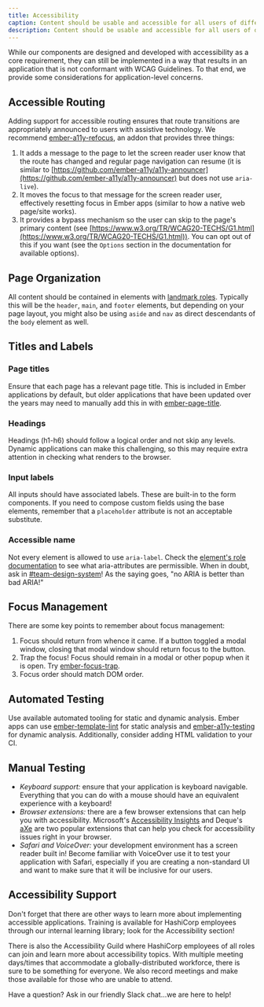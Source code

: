 ```yaml
---
title: Accessibility
caption: Content should be usable and accessible for all users of differing abilities.
description: Content should be usable and accessible for all users of differing abilities.
---
```


While our components are designed and developed with accessibility as a core requirement, they can still be implemented in a way that results in an application that is not conformant with WCAG Guidelines. To that end, we provide some considerations for application-level concerns.

## Accessible Routing

Adding support for accessible routing ensures that route transitions are appropriately announced to users with assistive technology. We recommend [ember-a11y-refocus](https://github.com/ember-a11y/ember-a11y-refocus), an addon that provides three things:

1. It adds a message to the page to let the screen reader user know that the route has changed and regular page navigation can resume (it is similar to [https://github.com/ember-a11y/a11y-announcer](https://github.com/ember-a11y/a11y-announcer) but does not use `aria-live`).
2. It moves the focus to that message for the screen reader user, effectively resetting focus in Ember apps (similar to how a native web page/site works).
3. It provides a bypass mechanism so the user can skip to the page's primary content (see [https://www.w3.org/TR/WCAG20-TECHS/G1.html](https://www.w3.org/TR/WCAG20-TECHS/G1.html)). You can opt out of this if you want (see the `Options` section in the documentation for available options).

## Page Organization

All content should be contained in elements with [landmark roles](https://www.w3.org/TR/wai-aria/#landmark_roles). Typically this will be the `header`, `main`, and `footer` elements, but depending on your page layout, you might also be using `aside` and `nav` as direct descendants of the `body` element as well.

## Titles and Labels

### Page titles

Ensure that each page has a relevant page title. This is included in Ember applications by default, but older applications that have been updated over the years may need to manually add this in with [ember-page-title](https://github.com/ember-cli/ember-page-title).

### Headings

Headings (h1-h6) should follow a logical order and not skip any levels. Dynamic applications can make this challenging, so this may require extra attention in checking what renders to the browser.

### Input labels

All inputs should have associated labels. These are built-in to the form components. If you need to compose custom fields using the base elements, remember that a `placeholder` attribute is not an acceptable substitute.

### Accessible name

Not every element is allowed to use `aria-label`. Check the [element's role documentation](https://www.w3.org/TR/wai-aria/#role_definitions) to see what aria-attributes are permissible. When in doubt, ask in [#team-design-system](https://hashicorp.slack.com/archives/C7KTUHNUS)! As the saying goes, "no ARIA is better than bad ARIA!"

## Focus Management

There are some key points to remember about focus management:

1. Focus should return from whence it came. If a button toggled a modal window, closing that modal window should return focus to the button.
2. Trap the focus! Focus should remain in a modal or other popup when it is open. Try [ember-focus-trap](https://github.com/josemarluedke/ember-focus-trap).
3. Focus order should match DOM order.

## Automated Testing

Use available automated tooling for static and dynamic analysis. Ember apps can use [ember-template-lint](https://github.com/ember-template-lint/ember-template-lint) for static analysis and [ember-a11y-testing](https://github.com/ember-a11y/ember-a11y-testing) for dynamic analysis. Additionally, consider adding HTML validation to your CI.

## Manual Testing

- *Keyboard support:* ensure that your application is keyboard navigable. Everything that you can do with a mouse should have an equivalent experience with a keyboard!
- *Browser extensions:* there are a few browser extensions that can help you with accessibility. Microsoft's [Accessibility Insights](https://accessibilityinsights.io/) and Deque's [aXe](https://www.deque.com/axe/browser-extensions/) are two popular extensions that can help you check for accessibility issues right in your browser.
- *Safari and VoiceOver:* your development environment has a screen reader built in! Become familiar with VoiceOver use it to test your application with Safari, especially if you are creating a non-standard UI and want to make sure that it will be inclusive for our users.

## Accessibility Support

Don't forget that there are other ways to learn more about implementing accessible applications. Training is available for HashiCorp employees through our internal learning library; look for the Accessibility section!

There is also the Accessibility Guild where HashiCorp employees of all roles can join and learn more about accessibility topics. With multiple meeting days/times that accommodate a globally-distributed workforce, there is sure to be something for everyone. We also record meetings and make those available for those who are unable to attend.

Have a question? Ask in our friendly Slack chat...we are here to help!
